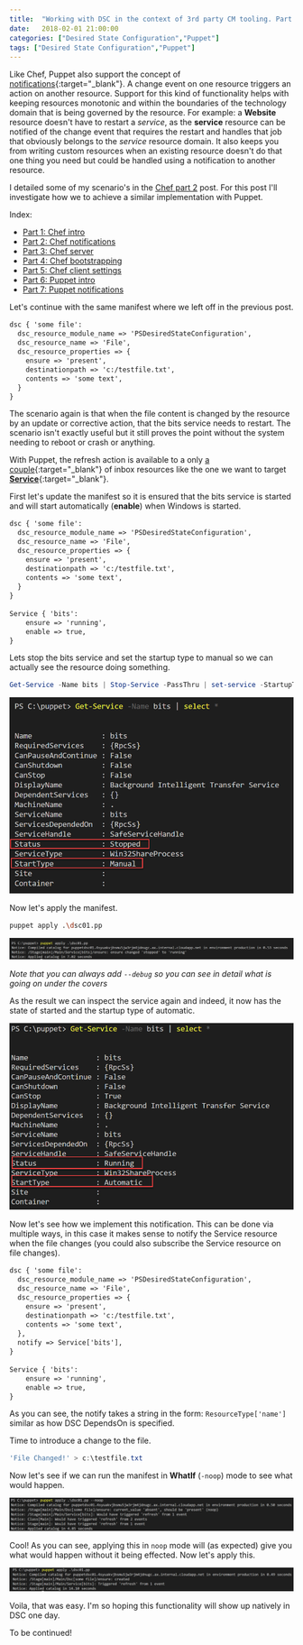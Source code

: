 ```yaml
---
title:  "Working with DSC in the context of 3rd party CM tooling. Part 7: Puppet notifications"
date:   2018-02-01 21:00:00
categories: ["Desired State Configuration","Puppet"]
tags: ["Desired State Configuration","Puppet"]
---
```


Like Chef, Puppet also support the concept of [notifications](https://puppet.com/docs/puppet/5.3/lang_relationships.html#refreshing-and-notification){:target="_blank"}. A change  event on one resource triggers an action on another resource. Support for this kind of functionality helps with keeping resources monotonic and within the boundaries of the technology domain that is being governed by the resource. For example: a **Website** resource doesn't have to restart a *service*, as the **service** resource can be notified of the change event that requires the restart and handles that job that obviously belongs to the *service* resource domain. It also keeps you from writing custom resources when an existing resource doesn't do that one thing you need but could be handled using a notification to another resource.

I detailed some of my scenario's in the [Chef part 2](http://bgelens.nl/working-with-dsc-in-the-context-of-3rd-party-cm-tooling-part-2-chef-notifications/) post. For this post I'll investigate how we to achieve a similar implementation with Puppet.

Index:

* [Part 1: Chef intro](http://bgelens.nl/working-with-dsc-in-the-context-of-3rd-party-cm-tooling-part-1-chef-intro)
* [Part 2: Chef notifications](http://bgelens.nl/working-with-dsc-in-the-context-of-3rd-party-cm-tooling-part-2-chef-notifications/)
* [Part 3: Chef server](http://bgelens.nl/working-with-dsc-in-the-context-of-3rd-party-cm-tooling-part-3-chef-server/)
* [Part 4: Chef bootstrapping](http://bgelens.nl/working-with-dsc-in-the-context-of-3rd-party-cm-tooling-part-4-chef-bootstrap/)
* [Part 5: Chef client settings](http://bgelens.nl/working-with-dsc-in-the-context-of-3rd-party-cm-tooling-part-5-chef-clientsettings/)
* [Part 6: Puppet intro](http://bgelens.nl/working-with-dsc-in-the-context-of-3rd-party-cm-tooling-part-6-puppet-intro/)
* [Part 7: Puppet notifications](http://bgelens.nl/working-with-dsc-in-the-context-of-3rd-party-cm-tooling-part-7-puppnotificationset/)

Let's continue with the same manifest where we left off in the previous post.

```puppet
dsc { 'some file':
  dsc_resource_module_name => 'PSDesiredStateConfiguration',
  dsc_resource_name => 'File',
  dsc_resource_properties => {
    ensure => 'present',
    destinationpath => 'c:/testfile.txt',
    contents => 'some text',
  }
}
```

The scenario again is that when the file content is changed by the resource by an update or corrective action, that the bits service needs to restart. The scenario isn't exactly useful but it still proves the point without the system needing to reboot or crash or anything.

With Puppet, the refresh action is available to a only [a couple](https://puppet.com/docs/puppet/5.1/lang_relationships.html#refreshing-and-notification){:target="_blank"} of inbox resources like the one we want to target [**Service**](https://puppet.com/docs/puppet/5.1/type.html#service){:target="_blank"}.

First let's update the manifest so it is ensured that the bits service is started and will start automatically (**enable**) when Windows is started.

```puppet
dsc { 'some file':
  dsc_resource_module_name => 'PSDesiredStateConfiguration',
  dsc_resource_name => 'File',
  dsc_resource_properties => {
    ensure => 'present',
    destinationpath => 'c:/testfile.txt',
    contents => 'some text',
  }
}

Service { 'bits':
    ensure => 'running',
    enable => true,
}
```

Lets stop the bits service and set the startup type to manual so we can actually see the resource doing something.

```powershell
Get-Service -Name bits | Stop-Service -PassThru | set-service -StartupType Manual
```

![bitsstatus](/images/2018-02/bitsstatus.png)

Now let's apply the manifest.

```bash
puppet apply .\dsc01.pp
```

![puppetapply01](/images/2018-02/puppetapply01.png)

*Note that you can always add ```--debug``` so you can see in detail what is going on under the covers*

As the result we can inspect the service again and indeed, it now has the state of started and the startup type of automatic.

![bitsstatus02](/images/2018-02/bitsstatus02.png)

Now let's see how we implement this notification. This can be done via multiple ways, in this case it makes sense to notify the Service resource when the file changes (you could also subscribe the Service resource on file changes).

```puppet
dsc { 'some file':
  dsc_resource_module_name => 'PSDesiredStateConfiguration',
  dsc_resource_name => 'File',
  dsc_resource_properties => {
    ensure => 'present',
    destinationpath => 'c:/testfile.txt',
    contents => 'some text',
  },
  notify => Service['bits'],
}

Service { 'bits':
    ensure => 'running',
    enable => true,
}
```

As you can see, the notify takes a string in the form: ```ResourceType['name']``` similar as how DSC DependsOn is specified.

Time to introduce a change to the file.

```powershell
'File Changed!' > c:\testfile.txt
```

Now let's see if we can run the manifest in **WhatIf** (```-noop```) mode to see what would happen.

![whatif](/images/2018-02/whatif.png)

Cool! As you can see, applying this in ```noop``` mode will (as expected) give you what would happen without it being effected. Now let's apply this.

![notify](/images/2018-02/restart.png)

Voila, that was easy. I'm so hoping this functionality will show up natively in DSC one day.

To be continued!
